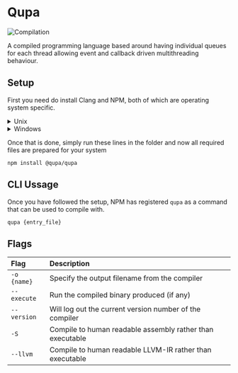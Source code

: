 # Qupa

![Compilation](https://github.com/qupa-lang/Qupa/workflows/Compilation/badge.svg?branch=main)
<!-- ![Assemble](https://github.com/qupa-lang/Qupa/workflows/Assemble/badge.svg?branch=main)
![Execution](https://github.com/qupa-lang/Qupa/workflows/Execution/badge.svg?branch=main) -->

A compiled programming language based around having individual queues for each thread allowing event and callback driven multithreading behaviour.

## Setup
First you need do install Clang and NPM, both of which are operating system specific.
<details>
	<summary>Unix</summary>
	On unix installation is quite easy. Just run the two lines below in your terminal
<pre><code>sudo apt-get npm<br>
sudo apt-get clang++</code></pre>
</details>
<details>
	<summary>Windows</summary>
	First simply install NodeJS from <a href="https://nodejs.dev">nodejs.dev</a>, then you need to install clang. To install Clang one Windows you need to have MSVC installed first - to do this follow this <a href="https://docs.microsoft.com/en-us/cpp/build/vscpp-step-0-installation">guide</a>, then once MSVC is installed you can simply download the pre-built binary for you computer from <a href="https://releases.llvm.org/download.html">here</a>
</details>

Once that is done, simply run these lines in the folder and now all required files are prepared for your system
```
npm install @qupa/qupa
```

## CLI Ussage
Once you have followed the setup, NPM has registered ``qupa`` as a command that can be used to compile with.
```
qupa {entry_file}
```

## Flags

| Flag | Description |
| :- | :- |
| ``-o {name}`` | Specify the output filename from the compiler |
| ``--execute`` | Run the compiled binary produced (if any) |
| ``--version`` | Will log out the current version number of the compiler |
| ``-S`` | Compile to human readable assembly rather than executable |
| ``--llvm`` | Compile to human readable LLVM-IR rather than executable |
